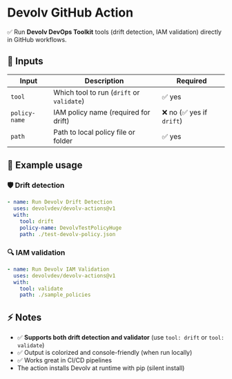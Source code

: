 
# Devolv GitHub Action  

✅ Run **Devolv DevOps Toolkit** tools (drift detection, IAM validation) directly in GitHub workflows.  

## 📌 Inputs  

| Input          | Description                             | Required |
|----------------|-----------------------------------------|----------|
| `tool`         | Which tool to run (`drift` or `validate`)| ✅ yes |
| `policy-name`  | IAM policy name (required for drift)     | ❌ no (✅ yes if `drift`) |
| `path`         | Path to local policy file or folder      | ✅ yes |

## 🚀 Example usage  

### 🛡️ Drift detection  

```yaml
- name: Run Devolv Drift Detection  
  uses: devolvdev/devolv-actions@v1  
  with:  
    tool: drift  
    policy-name: DevolvTestPolicyHuge  
    path: ./test-devolv-policy.json  
```  

### 🔍 IAM validation  

```yaml
- name: Run Devolv IAM Validation  
  uses: devolvdev/devolv-actions@v1  
  with:  
    tool: validate  
    path: ./sample_policies  
```  

## ⚡ Notes  

- ✅ **Supports both drift detection and validator** (use `tool: drift` or `tool: validate`)  
- ✅ Output is colorized and console-friendly (when run locally)  
- ✅ Works great in CI/CD pipelines  
- The action installs Devolv at runtime with pip (silent install)  

